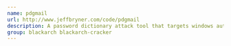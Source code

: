 ```yaml
---
name: pdgmail
url: http://www.jeffbryner.com/code/pdgmail
description: A password dictionary attack tool that targets windows authentication via the SMB protocol.
group: blackarch blackarch-cracker
---
```

